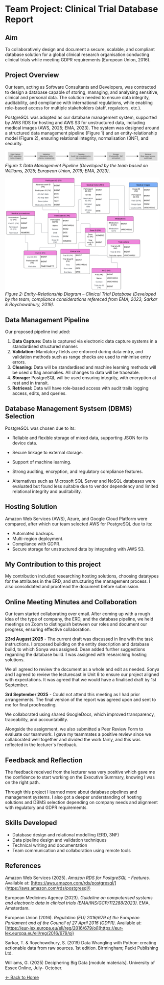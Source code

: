 # Team Project: Clinical Trial Database Report

## Aim
To collaboratively design and document a secure, scalable, and compliant database solution for a global clinical research organisation conducting clinical trials while meeting GDPR requirements (European Union, 2016).

## Project Overview
Our team, acting as Software Consultants and Developers, was contracted to design a database capable of storing, managing, and analysing sensitive, clinical and personal data. The solution needed to ensure data integrity, auditability, and compliance with international regulations, while enabling role-based access for multiple stakeholders (staff, regulators, etc.).

PostgreSQL was adopted as our database management system, supported by AWS RDS for hosting and AWS S3 for unstructured data, including medical images (AWS, 2025; EMA, 2023). The system was designed around a structured data management pipeline (Figure 1) and an entity-relationship model (Figure 2), ensuring relational integrity, normalisation (3NF), and security.

![Figure 1 – Data Management Pipeline](/images/Fig1.png)
*Figure 1: Data Management Pipeline (Developed by the team based on Williams, 2025; European Union, 2016; EMA, 2023).*




![Figure 2 – Entity–Relationship Diagram](/images/Fig2.png)
*Figure 2: Entity–Relationship Diagram – Clinical Trial Database (Developed by the team; compliance considerations refereced from EMA, 2023; Sarkar & Roychowdhury, 2019).*


## Data Management Pipeline
Our proposed pipeline included:
1. **Data Capture:** Data is captured via electronic data capture systems in a standardised structured manner.
2. **Validation:** Mandatory fields are enforced during data entry, and validation methods such as range checks are used to minimise entry errors.
3. **Cleaning:** Data will be standardised and machine learning methods will be used o flag anomalies. All changes to data will be traceable.
4. **Storage:** PostgreSQL will be used ensuring integrity, with encryption at rest and in transit.
5. **Retrieval:** Data will have role-based access with audit trails logging access, edits, and queries.

## Database Management Systsem (DBMS) Selection
PostgreSQL was chosen due to its:
- Reliable and flexible storage of mixed data, supporting JSON for its device data.
- Secure linkage to external storage.
- Support of machine learning.
- Strong auditing,  encryption, and regulatory compliance features.

- Alternatives such as Microsoft SQL Server and NoSQL databases were evaluated but found less suitable due to vendor dependency and limited relational integrity and auditability.

## Hosting Solution
Amazon Web Services (AWS), Azure, and Google Cloud Platform were compared, after which our team selected AWS for PostgreSQL due to its:
- Automated backups.
- Multi-region deployment.
- Compliance with GDPR.
- Secure storage for unstructured data by integrating with AWS S3.

## My Contribution to this project
My contribution included researching hosting solutions, choosing datatypes for the attributes in the ERD, and structuring the management process. I also consolidated and proofread the document before submission.

## Online Meeting Minutes and Collaboration
Our team started collaborating over email. After coming up with a rough idea of the type of company, the ERD, and the database pipeline, we held meetings on Zoom to distinguish between our roles and document our progress, ensuring effective collaboration.

**23rd August 2025** - The current draft was discussed in line with the task instructions. I proposed building on the entity description and database build, to which Sonya was assigned. Dean added further suggestions regarding the database build. I was assigned with researching hosting solutions.

We all agreed to review the document as a whole and edit as needed. Sonya and I agreed to review the lecturecast in Unit 6 to ensure our project aligned with expectations. It was agreed that we would have a finalised draft by 1st September.

**3rd September 2025** - Could not attend this meeting as I had prior arrangements. The final version of the report was agreed upon and sent to me for final proofreading.

We collaborated using shared GoogleDocs, which improved transparency, traceability, and accountability.

Alongside the assignment, we also submitted a Peer Review Form to evaluate our teamwork. I gave my teammates a positive review since we collaborated well together and divided the work fairly, and this was reflected in the lecturer's feedback.

## Feedback and Reflection
The feedback received from the lecturer was very positive which gave me the confidence to start working on the Executive Summary, knowing I was on the right path.

Through this project I learned more about database pipelines and management systems. I also got a deeper understanding of hosting solutions and DBMS selection depending on company needs and alignment with regulatory and GDPR requirememts.

## Skills Developed
- Database design and relational modelling (ERD, 3NF)
- Data pipeline design and validation techniques
- Technical writing and documentation
- Team communication and collaboration using remote tools

## References
Amazon Web Services (2025). *Amazon RDS for PostgreSQL – Features.* Available at: [https://aws.amazon.com/rds/postgresql/](https://aws.amazon.com/rds/postgresql/)  

European Medicines Agency (2023). *Guideline on computerised systems and electronic data in clinical trials (EMA/INS/GCP/112288/2023).* EMA, Amsterdam.  

European Union (2016). *Regulation (EU) 2016/679 of the European Parliament and of the Council of 27 April 2016 (GDPR).* Available at: [https://eur-lex.europa.eu/eli/reg/2016/679/oj](https://eur-lex.europa.eu/eli/reg/2016/679/oj)  

Sarkar, T. & Roychowdhury, S. (2019) Data Wrangling with Python: creating actionable data from raw sources. 1st edition. Birmingham; Packt Publishing Ltd.

Williams, G. (2025) Deciphering Big Data [module materials]. University of Essex Online, July- October.

[← Back to Home](https://mmiz02.github.io/eportfolio/)

